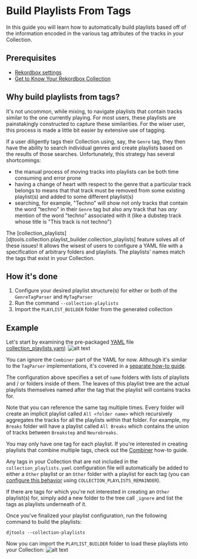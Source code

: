 # Build Playlists From Tags

In this guide you will learn how to automatically build playlists based off of the information encoded in the various tag attributes of the tracks in your Collection.

## Prerequisites

* [Rekordbox settings](../tutorials/getting_started/setup.md#importing-tracks-from-xml)
* [Get to Know Your Rekordbox Collection](../conceptual_guides/rekordbox_collection.md)

## Why build playlists from tags?
It's not uncommon, while mixing, to navigate playlists that contain tracks similar to the one currently playing. For most users, these playlists are painstakingly constructed to capture these similarities. For the wiser user, this process is made a little bit easier by extensive use of tagging.

If a user diligently tags their Collection using, say, the `Genre` tag, they then have the ability to search individual genres and create playlists based on the results of those searches. Unfortunately, this strategy has several shortcomings:

* the manual process of moving tracks into playlists can be both time consuming and error prone
* having a change of heart with respect to the genre that a particular track belongs to means that that track must be removed from some existing playlist(s) and added to some different playlist(s)
* searching, for example, "Techno" will show not only tracks that contain the word "techno" in their `Genre` tag but also any track that has *any* mention of the word "techno" associated with it (like a dubstep track whose title is "This track is not techno")

The [collection_playlists][djtools.collection.playlist_builder.collection_playlists] feature solves all of these issues! It allows the wisest of users to configure a YAML file with a specification of arbitrary folders and playlists. The playlists' names match the tags that exist in your Collection.

## How it's done

1. Configure your desired playlist structure(s) for either or both of the `GenreTagParser` and `MyTagParser`
1. Run the command `--collection-playlists`
1. Import the `PLAYLIST_BUILDER` folder from the generated collection

## Example
Let's start by examining the pre-packaged [YAML](https://en.wikipedia.org/wiki/YAML) file [collection_playlists.yaml](https://github.com/a-rich/DJ-Tools/blob/main/djtools/configs/collection_playlists.yaml):
![alt text](../../images/Rekordbox_playlists_yaml.png "Collection playlists YAML")

You can ignore the `Combiner` part of the YAML for now. Although it's similar to the `TagParser` implementations, it's covered in a [separate how-to guide](combiner_playlists.md).

The configuration above specifies a set of `name` folders with lists of playlists and / or folders inside of them. The leaves of this playlist tree are the actual playlists themselves named after the tag that the playlist will contains tracks for.

Note that you can reference the same tag multiple times. Every folder will create an implicit playlist called `All <folder name>` which recursively aggregates the tracks for all the playlists within that folder. For example, my `Breaks` folder will have a playlist called `All Breaks` which contains the union of tracks between `Breakstep` and `Neurobreaks`.

You may only have one tag for each playlist. If you're interested in creating playlists that combine multiple tags, check out the [Combiner](combiner_playlists.md) how-to guide.

Any tags in your Collection that are not included in the `collection_playlists.yaml` configuration file will automatically be added to either a `Other` playlist or an `Other` folder with a playlist for each tag (you can [configure this behavior](../tutorials/getting_started/configuration.md#collection-config) using `COLLECTION_PLAYLISTS_REMAINDER`).

If there are tags for which you're not interested in creating an `Other` playlist(s) for, simply add a new folder to the tree call `_ignore` and list the tags as playlists underneath of it.

Once you've finalized your playlist configuration, run the following command to build the playlists:

`djtools --collection-playlists`

Now you can import the `PLAYLIST_BUILDER` folder to load these playlists into your Collection:
![alt text](../../images/Rekordbox_post_playlists.png "Generated collection playlists")
